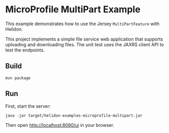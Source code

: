 # MicroProfile MultiPart Example

This example demonstrates how to use the Jersey `MultiPartFeature` with Helidon.

This project implements a simple file service web application that supports uploading
 and downloading files. The unit test uses the JAXRS client API to test the endpoints.

## Build

```shell
mvn package
```

## Run

First, start the server:

```shell
java -jar target/helidon-examples-microprofile-multipart.jar
```

Then open <http://localhost:8080/ui> in your browser.

